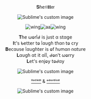 
<div align="center">𝐒ɦ𝖾୭𝐇𝖾𝗋 

<p align="center">
  <img src="https://64.media.tumblr.com/6d8add859b3f8ebf1f1b61eab4e7fd6f/262d378b995b0627-55/s400x600/bd20a6af4ca888f05065679a381ba537e97c3dde.pnj" alt="Sublime's custom image"/>
</p>

![wing](https://64.media.tumblr.com/365db5fc894e9d71de327667e3d038d8/ec634dc05569b9f8-28/s75x75_c1/5547cf6d9ae5e7df98f9808b673f20b8547814c9.gifv)![aa](https://64.media.tumblr.com/717ec88b3d15bfb3de214657a95d0d88/791b2ba427168bbc-a1/s75x75_c1/cb6c4f24c7907773fc0eed491756b2b60ad3da30.gifv)![wing](https://64.media.tumblr.com/2ee7e7d5c57e5601ff9bd7366e0520f6/ec634dc05569b9f8-c0/s75x75_c1/d7145b0c0b6e3052348b041d3d0653750d37e3f6.gifv)

<div align="center"> 𝐓ɦ𝖾 ωⱺ𝗋ᥣᑯ 𝗂𝗌 𝗃υ𝗌𝗍 α 𝗌𝗍α𝗀𝖾
	
<div align="center">𝚰𝗍'𝗌 ᑲ𝖾𝗍𝗍𝖾𝗋 𝗍ⱺ ᥣαυ𝗀ɦ 𝗍ɦα𐓣 𝗍ⱺ 𝖼𝗋𝗒

<div align="center">
𝐁𝖾𝖼αυ𝗌𝖾 ᥣαυ𝗀ɦ𝗍𝖾𝗋 𝗂𝗌 ⱺ𝖿 ɦυꭑα𐓣 𐓣α𝗍υ𝗋𝖾

<div align="center">𝐋αυ𝗀ɦ α𝗍 𝗂𝗍 αᥣᥣ, ᑯⱺ𐓣'𝗍 ωⱺ𝗋𝗋𝗒

<div align="center">𝐋𝖾𝗍'𝗌 𝖾𐓣𝗃ⱺ𝗒 𝗍ⱺᑯα𝗒

<p align="center">
  <img src="https://64.media.tumblr.com/58274bf2ed5d8a696bccd1e40a3f4db9/5c493d0cfed27f69-07/s400x600/93923fa9f0cbc9a15ceabd6c03e12029f8c51651.pnj" alt="Sublime's custom image"/>
</p>


[ˡˡᵒᶜᵏᵉᵗ](https://www.tumblr.com/llocket) & [ᵃᵈᵒʳᵉⁱⁿᵉ](https://www.tumblr.com/adoreine)
<p align="center">
  <img src="https://64.media.tumblr.com/3bd1f9a5360bb16f69be45f84b44c394/bdbbf3489b406cb1-5d/s75x75_c1/b5f5de82b8f0f8f741367f766d8658df98443354.webp" alt="Sublime's custom image"/>
</p>

